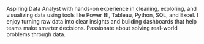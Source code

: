 Aspiring Data Analyst with hands-on experience in cleaning, exploring, and visualizing data using tools like Power BI, Tableau, Python, SQL, and Excel. I enjoy turning raw data into clear insights and building dashboards that help teams make smarter decisions. Passionate about solving real-world problems through data.

